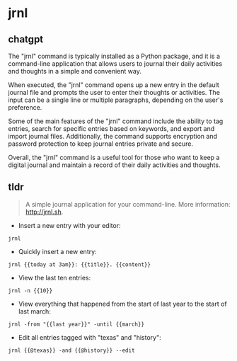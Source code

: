 # jrnl 
## chatgpt 
The "jrnl" command is typically installed as a Python package, and it is a command-line application that allows users to journal their daily activities and thoughts in a simple and convenient way.

When executed, the "jrnl" command opens up a new entry in the default journal file and prompts the user to enter their thoughts or activities. The input can be a single line or multiple paragraphs, depending on the user's preference.

Some of the main features of the "jrnl" command include the ability to tag entries, search for specific entries based on keywords, and export and import journal files. Additionally, the command supports encryption and password protection to keep journal entries private and secure.

Overall, the "jrnl" command is a useful tool for those who want to keep a digital journal and maintain a record of their daily activities and thoughts. 

## tldr 
 
> A simple journal application for your command-line.
> More information: <http://jrnl.sh>.

- Insert a new entry with your editor:

`jrnl`

- Quickly insert a new entry:

`jrnl {{today at 3am}}: {{title}}. {{content}}`

- View the last ten entries:

`jrnl -n {{10}}`

- View everything that happened from the start of last year to the start of last march:

`jrnl -from "{{last year}}" -until {{march}}`

- Edit all entries tagged with "texas" and "history":

`jrnl {{@texas}} -and {{@history}} --edit`
